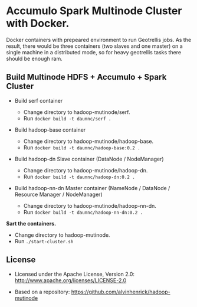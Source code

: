 # Accumulo Spark Multinode Cluster with Docker.

Docker containers with prepeared environment to run Geotrellis jobs.
As the result, there would be three containers (two slaves and one master) on a single machine in a distributed mode,
so for heavy geotrellis tasks there should be enough ram.

Build Multinode HDFS + Accumulo + Spark Cluster
------------------------------

* Build serf container
  * Change directory to hadoop-mutinode/serf.
  * Run `docker build -t daunnc/serf .`

* Build hadoop-base container
  * Change directory to hadoop-mutinode/hadoop-base.
  * Run `docker build -t daunnc/hadoop-base:0.2 .`  
  
* Build hadoop-dn Slave container (DataNode / NodeManager)
  * Change directory to hadoop-mutinode/hadoop-dn.
  * Run `docker build -t daunnc/hadoop-dn:0.2 .`  

* Build hadoop-nn-dn Master container (NameNode / DataNode / Resource Manager / NodeManager)
  * Change directory to hadoop-mutinode/hadoop-nn-dn.
  * Run `docker build -t daunnc/hadoop-nn-dn:0.2 .`  

**Sart the containers.**

 * Change directory to hadoop-mutinode.
 * Run `./start-cluster.sh`
     
## License

* Licensed under the Apache License, Version 2.0: http://www.apache.org/licenses/LICENSE-2.0

* Based on a repository: https://github.com/alvinhenrick/hadoop-mutinode

